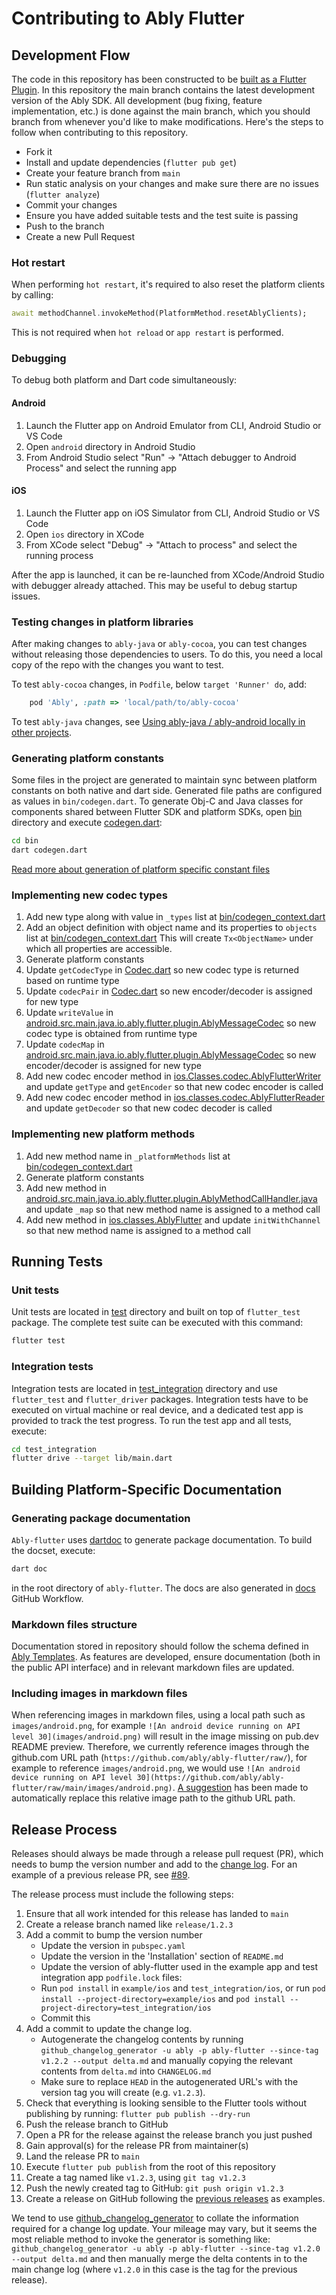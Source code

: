 # Contributing to Ably Flutter

## Development Flow

The code in this repository has been constructed to be
[built as a Flutter Plugin](https://flutter.dev/docs/development/packages-and-plugins/developing-packages#plugin). In this repository the main branch contains the latest development version of the Ably SDK. All development (bug fixing, feature implementation, etc.) is done against the main branch, which you should branch from whenever you'd like to make modifications. Here's the steps to follow when contributing to this repository.

- Fork it
- Install and update dependencies (`flutter pub get`)
- Create your feature branch from `main`
- Run static analysis on your changes and make sure there are no issues (`flutter analyze`)
- Commit your changes
- Ensure you have added suitable tests and the test suite is passing
- Push to the branch
- Create a new Pull Request

### Hot restart

When performing `hot restart`, it's required to also reset the platform clients by calling:

```dart
await methodChannel.invokeMethod(PlatformMethod.resetAblyClients);
```

This is not required when `hot reload` or `app restart` is performed.

### Debugging

To debug both platform and Dart code simultaneously:

#### Android

1. Launch the Flutter app on Android Emulator from CLI, Android Studio or VS Code
2. Open `android` directory in Android Studio
3. From Android Studio select "Run" -> "Attach debugger to Android Process" and select the running app

#### iOS

1. Launch the Flutter app on iOS Simulator from CLI, Android Studio or VS Code
2. Open `ios` directory in XCode
3. From XCode select "Debug" -> "Attach to process" and select the running process

After the app is launched, it can be re-launched from XCode/Android Studio with debugger already attached. This may be useful to debug startup issues.

### Testing changes in platform libraries

After making changes to `ably-java` or `ably-cocoa`, you can test changes without releasing those dependencies to users. To do this, you need a local copy of the repo with the changes you want to test.

To test `ably-cocoa` changes, in `Podfile`, below `target 'Runner' do`, add:

```ruby
    pod 'Ably', :path => 'local/path/to/ably-cocoa'
```

To test `ably-java` changes, see [Using ably-java / ably-android locally in other projects](https://github.com/ably/ably-java/blob/main/CONTRIBUTING.md#using-ably-java--ably-android-locally-in-other-projects).

### Generating platform constants

Some files in the project are generated to maintain sync between platform constants on both native and dart side. Generated file paths are configured as values in `bin/codegen.dart`. To generate Obj-C and Java classes for components shared between Flutter SDK and platform SDKs, open [bin](bin) directory and execute [codegen.dart](bin/codegen.dart):

```bash
cd bin
dart codegen.dart
```

[Read more about generation of platform specific constant files](bin/README.md)

### Implementing new codec types

1. Add new type along with value in `_types` list at [bin/codegen_context.dart](bin/codegen_context.dart)
2. Add an object definition  with object name and its properties to `objects` list at [bin/codegen_context.dart](bin/codegen_context.dart)
 This will create `Tx<ObjectName>` under which all properties are accessible.
3. Generate platform constants
4. Update `getCodecType` in [Codec.dart](lib/src/platform/src/codec.dart) so new codec type is returned based on runtime type
5. Update `codecPair` in [Codec.dart](lib/src/platform/src/codec.dart)  so new encoder/decoder is assigned for new type
6. Update `writeValue` in [android.src.main.java.io.ably.flutter.plugin.AblyMessageCodec](android/src/main/java/io/ably/flutter/plugin/AblyMessageCodec.java)
 so new codec type is obtained from runtime type
7. Update `codecMap` in [android.src.main.java.io.ably.flutter.plugin.AblyMessageCodec](android/src/main/java/io/ably/flutter/plugin/AblyMessageCodec.java)
 so new encoder/decoder is assigned for new type
8. Add new codec encoder method in [ios.Classes.codec.AblyFlutterWriter](ios/Classes/codec/AblyFlutterWriter.m)
 and update `getType` and `getEncoder` so that new codec encoder is called
9. Add new codec encoder method in [ios.classes.codec.AblyFlutterReader](ios/Classes/codec/AblyFlutterReader.m)
 and update `getDecoder` so that new codec decoder is called

### Implementing new platform methods

1. Add new method name in `_platformMethods` list at [bin/codegen_context.dart](bin/codegen_context.dart)
2. Generate platform constants
3. Add new method in [android.src.main.java.io.ably.flutter.plugin.AblyMethodCallHandler.java](android/src/main/java/io/ably/flutter/plugin/AblyMethodCallHandler.java)
 and update `_map` so that new method name is assigned to a method call
4. Add new method in [ios.classes.AblyFlutter](ios/Classes/AblyFlutter.m)
 and update `initWithChannel` so that new method name is assigned to a method call

## Running Tests

### Unit tests

Unit tests are located in [test](test/) directory and built on top of `flutter_test` package. The complete test suite can be executed with this command:

```bash
flutter test
```

### Integration tests

Integration tests are located in [test_integration](test_integration/) directory and use `flutter_test` and `flutter_driver` packages. Integration tests have to be executed on virtual machine or real device, and a dedicated test app is provided to track the test progress. To run the test app and all tests, execute:

```bash
cd test_integration
flutter drive --target lib/main.dart
```

## Building Platform-Specific Documentation

### Generating package documentation

`Ably-flutter` uses [dartdoc](https://pub.dev/packages/dartdoc) to generate package documentation. To build the docset, execute:

```bash
dart doc
```

in the root directory of `ably-flutter`. The docs are also generated in [docs](.github/workflows/docs.yml) GitHub Workflow.

### Markdown files structure

Documentation stored in repository should follow the schema defined in [Ably Templates](https://github.com/ably/ably-common/tree/main/templates). As features are developed, ensure documentation (both in the public API interface) and in relevant markdown files are updated.

### Including images in markdown files

When referencing images in markdown files, using a local path such as `images/android.png`, for example `![An android device running on API level 30](images/android.png)` will result in the image missing on pub.dev README preview. Therefore, we currently reference images through the github.com URL path (`https://github.com/ably/ably-flutter/raw/`), for example to reference `images/android.png`, we would use `![An android device running on API level 30](https://github.com/ably/ably-flutter/raw/main/images/android.png)`. [A suggestion](https://github.com/dart-lang/pub-dev/issues/5068) has been made to automatically replace this relative image path to the github URL path.

## Release Process

Releases should always be made through a release pull request (PR), which needs to bump the version number and add to the [change log](CHANGELOG.md).
For an example of a previous release PR, see [#89](https://github.com/ably/ably-flutter/pull/89).

The release process must include the following steps:

1. Ensure that all work intended for this release has landed to `main`
2. Create a release branch named like `release/1.2.3`
3. Add a commit to bump the version number
   - Update the version in `pubspec.yaml`
   - Update the version in the 'Installation' section of `README.md`
   - Update the version of ably-flutter used in the example app and test integration app `podfile.lock` files:
   - Run `pod install` in `example/ios` and `test_integration/ios`, or run `pod install --project-directory=example/ios` and `pod install --project-directory=test_integration/ios`
   - Commit this
4. Add a commit to update the change log.
    - Autogenerate the changelog contents by running `github_changelog_generator -u ably -p ably-flutter --since-tag v1.2.2 --output delta.md` and manually copying the relevant contents from `delta.md` into `CHANGELOG.md`
    - Make sure to replace `HEAD` in the autogenerated URL's with the version tag you will create (e.g. `v1.2.3`).
5. Check that everything is looking sensible to the Flutter tools without publishing by running: `flutter pub publish --dry-run`
6. Push the release branch to GitHub
7. Open a PR for the release against the release branch you just pushed
8. Gain approval(s) for the release PR from maintainer(s)
9. Land the release PR to `main`
10. Execute `flutter pub publish` from the root of this repository
11. Create a tag named like `v1.2.3`, using `git tag v1.2.3`
12. Push the newly created tag to GitHub: `git push origin v1.2.3`
13. Create a release on GitHub following the [previous releases]((https://github.com/ably/ably-flutter/releases)) as examples.

We tend to use [github_changelog_generator](https://github.com/skywinder/Github-Changelog-Generator) to collate the information required for a change log update.
Your mileage may vary, but it seems the most reliable method to invoke the generator is something like:
`github_changelog_generator -u ably -p ably-flutter --since-tag v1.2.0 --output delta.md`
and then manually merge the delta contents in to the main change log (where `v1.2.0` in this case is the tag for the previous release).
